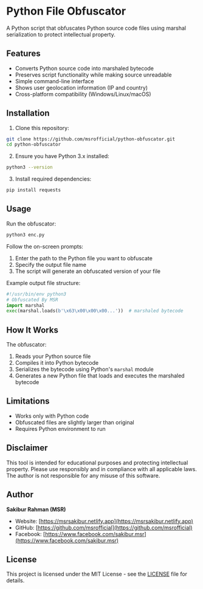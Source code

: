 # Python File Obfuscator

A Python script that obfuscates Python source code files using marshal serialization to protect intellectual property.

## Features

- Converts Python source code into marshaled bytecode
- Preserves script functionality while making source unreadable
- Simple command-line interface
- Shows user geolocation information (IP and country)
- Cross-platform compatibility (Windows/Linux/macOS)

## Installation

1. Clone this repository:
```bash
git clone https://github.com/msrofficial/python-obfuscator.git
cd python-obfuscator
```

2. Ensure you have Python 3.x installed:
```bash
python3 --version
```

3. Install required dependencies:
```bash
pip install requests
```

## Usage

Run the obfuscator:
```bash
python3 enc.py
```

Follow the on-screen prompts:
1. Enter the path to the Python file you want to obfuscate
2. Specify the output file name
3. The script will generate an obfuscated version of your file

Example output file structure:
```python
#!/usr/bin/env python3
# Obfuscated By MSR
import marshal
exec(marshal.loads(b'\x63\x00\x00\x00...'))  # marshaled bytecode
```

## How It Works

The obfuscator:
1. Reads your Python source file
2. Compiles it into Python bytecode
3. Serializes the bytecode using Python's `marshal` module
4. Generates a new Python file that loads and executes the marshaled bytecode

## Limitations

- Works only with Python code
- Obfuscated files are slightly larger than original
- Requires Python environment to run

## Disclaimer

This tool is intended for educational purposes and protecting intellectual property. Please use responsibly and in compliance with all applicable laws. The author is not responsible for any misuse of this software.

## Author

**Sakibur Rahman (MSR)**
- Website: [https://msrsakibur.netlify.app](https://msrsakibur.netlify.app)
- GitHub: [https://github.com/msrofficial](https://github.com/msrofficial)
- Facebook: [https://www.facebook.com/sakibur.msr](https://www.facebook.com/sakibur.msr)

## License

This project is licensed under the MIT License - see the [LICENSE](LICENSE) file for details.
